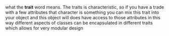 what the **trait** word means. The traits is characteristic, so if you have a trade with a few attributes that character is something you can mix this trait into your object and this object will does have access to those attributes in this way different aspects of classes can be encapsulated in different traits which allows for very modular design 
<!--stackedit_data:
eyJoaXN0b3J5IjpbMTc3Mzc4Njk0LDEyOTY1MjAwODYsLTIwOD
g3NDY2MTIsLTE4NzYwNzQ2NjAsLTE1NTk1ODc2MDcsNzM4MDkw
NjMwLC0xMTUwNDEyMTE2LDkwNzEyNzY3MywtMjA4ODc0NjYxMi
wyMDM5NjM1NjIsMTM2NjYxNzMyLDcxNTU4OTkxOSwtMjA5Mzkw
NDM2NCwxNTI4NzQxNDc4LC01NjUwMTQ5OTksLTQ1OTk0NjczOC
wxMzE2MzU0MTU2LDIwOTI2NjE1NTksLTcxMDUyODcwLC03MTA1
Mjg3MF19
-->